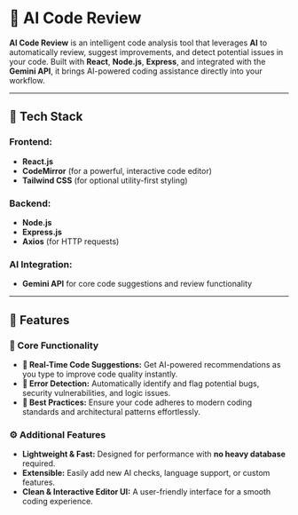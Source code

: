 # 🤖 AI Code Review

**AI Code Review** is an intelligent code analysis tool that leverages **AI** to automatically review, suggest improvements, and detect potential issues in your code. Built with **React**, **Node.js**, **Express**, and integrated with the **Gemini API**, it brings AI-powered coding assistance directly into your workflow.

---

## 🚀 Tech Stack

### Frontend:
* **React.js**
* **CodeMirror** (for a powerful, interactive code editor)
* **Tailwind CSS** (for optional utility-first styling)

### Backend:
* **Node.js**
* **Express.js**
* **Axios** (for HTTP requests)

### AI Integration:
* **Gemini API** for core code suggestions and review functionality

---

## 🔐 Features

### 🧾 Core Functionality

* **📝 Real-Time Code Suggestions:** Get AI-powered recommendations as you type to improve code quality instantly.
* **🐞 Error Detection:** Automatically identify and flag potential bugs, security vulnerabilities, and logic issues.
* **📏 Best Practices:** Ensure your code adheres to modern coding standards and architectural patterns effortlessly.

### ⚙️ Additional Features

* **Lightweight & Fast:** Designed for performance with **no heavy database** required.
* **Extensible:** Easily add new AI checks, language support, or custom features.
* **Clean & Interactive Editor UI:** A user-friendly interface for a smooth coding experience.
